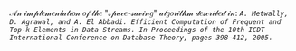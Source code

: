𝒜𝓃 𝒾𝓂𝓅𝓁𝑒𝓂𝑒𝓃𝓉𝒶𝓉𝒾𝑜𝓃 𝑜𝒻 𝓉𝒽𝑒 "𝓈𝓅𝒶𝒸𝑒-𝓈𝒶𝓋𝒾𝓃𝑔" 𝒶𝓁𝑔𝑜𝓇𝒾𝓉𝒽𝓂 𝒹𝑒𝓈𝒸𝓇𝒾𝒷𝑒𝒹 𝒾𝓃: *`A. Metwally, D. Agrawal, and A. El Abbadi. Efficient Computation of Frequent and Top-k Elements in Data Streams. In Proceedings of the 10th ICDT International Conference on Database Theory, pages 398–412, 2005.`*